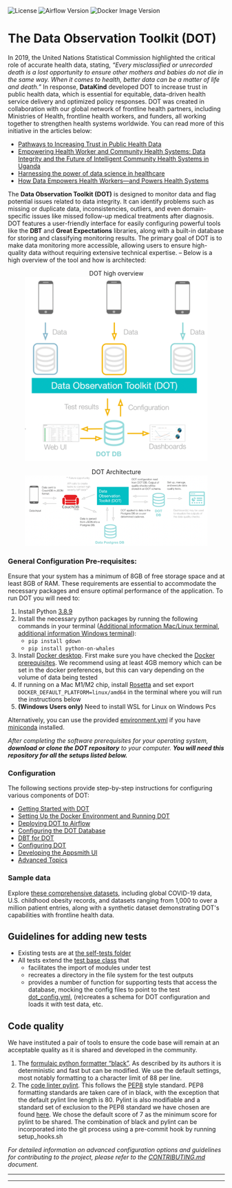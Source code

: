 ![License](https://img.shields.io/badge/License-MIT-blue.svg)   ![Airflow Version](https://img.shields.io/badge/Airflow-2.2.4-blue)  ![Docker Image Version](https://img.shields.io/docker/v/apache/airflow/latest)  


# The Data Observation Toolkit (DOT)
In 2019, the United Nations Statistical Commission highlighted the critical role of accurate health data, stating, _“Every misclassified or unrecorded death is a lost opportunity to ensure other mothers and babies do not die in the same way. When it comes to health, better data can be a matter of life and death.”_ In response, **DataKind** developed DOT to increase trust in public health data, which is essential for equitable, data-driven health service delivery and optimized policy responses. DOT was created in collaboration with our global network of frontline health partners, including Ministries of Health, frontline health workers, and funders, all working together to strengthen health systems worldwide.
You can read more of this initiative in the articles below:
  -	[Pathways to Increasing Trust in Public Health Data](https://chance.amstat.org/2021/09/pathways/ "Pathways to Increasing Trust in Public Health Data")
  -	[Empowering Health Worker and Community Health Systems: Data Integrity and the Future of Intelligent Community Health Systems in Uganda](https://www.datakind.org/blog/empowering-health-workers-and-community-health-systems "Empowering Health Worker and Community Health Systems: Data Integrity and the Future of Intelligent Community Health Systems in Uganda")
  -	[Harnessing the power of data science in healthcare](https://anchor.fm/medxtekafrica/episodes/Ep19---Harnessing-the-power-of-data-science-in-healthcare-e1iijkm "Harnessing the power of data science in healthcare")
  -	[How Data Empowers Health Workers—and Powers Health Systems](https://chwi.jnj.com/news-insights/how-data-empowers-health-workers-and-powers-health-systems "How Data Empowers Health Workers—and Powers Health Systems")

The **Data Observation Toolkit (DOT)** is designed to monitor data and flag potential issues related to data integrity. It can identify problems such as missing or duplicate data, inconsistencies, outliers, and even domain-specific issues like missed follow-up medical treatments after diagnosis. DOT features a user-friendly interface for easily configuring powerful tools like the **DBT** and **Great Expectations** libraries, along with a built-in database for storing and classifying monitoring results.
The primary goal of DOT is to make data monitoring more accessible, allowing users to ensure high-quality data without requiring extensive technical expertise. – Below is a high overview of the tool and how is architected:
 <figure style="text-align:center;">
   <figcaption> DOT high overview </figcaption>
   <img src="https://github.com/wvelebanks/Data-Observation-Toolkit/blob/a1a25e1643c28113b50a75989a1fdaca1f3d1b19/images/dot1.png" alt=" dot_overview " />
</figure>

<figure style="text-align:center;">
   <figcaption>DOT Architecture</figcaption>
   <img src="https://github.com/wvelebanks/Data-Observation-Toolkit/blob/e650c78dc73b3842766d87d74f56701adb4019ff/images/dot_architecture.png" alt="dot_acrh" />
</figure>

### General Configuration Pre-requisites:
Ensure that your system has a minimum of 8GB of free storage space and at least 8GB of RAM. These requirements are essential to accommodate the necessary packages and ensure optimal performance of the application. To run DOT you will need to:

1.	Install Python [3.8.9](https://www.python.org/downloads/release/python-389/)  
2.	Install the necessary python packages by running the following commands in your terminal ([Additional information Mac/Linux terminal](https://support.apple.com/guide/terminal/open-or-quit-terminal-apd5265185d-f365-44cb-8b09-71a064a42125/mac#:~:text=On%20your%20Mac%2C%20do%20one,%2C%20then%20double%2Dclick%20Terminal.), [additional information Windows terminal](https://learn.microsoft.com/en-us/windows/terminal/)):
     - `pip install gdown`
     - `pip install python-on-whales`
3.	Install [Docker desktop](https://www.docker.com/products/docker-desktop/). First make sure you have checked the [Docker prerequisites](https://github.com/datakind/medic_data_integrity/tree/main/docker#pre-requisites). We recommend using at least 4GB memory which can be set in the docker preferences, but this can vary depending on the volume of data being tested
4.	If running on a Mac M1/M2 chip, install [Rosetta](https://support.apple.com/en-us/HT211861) and set export ```DOCKER_DEFAULT_PLATFORM=linux/amd64``` in the terminal where you will run the instructions below
5.	**(Windows Users only)** Need to install WSL for Linux on Windows Pcs

Alternatively, you can use the provided  [environment.yml](./environment.yml) if you have [miniconda](https://docs.conda.io/en/latest/miniconda.html)  installed.

_After completing the software prerequisites for your operating system, **download or clone the DOT repository** to your computer. **You will need this repository for all the setups listed below.**_

 ### Configuration
The following sections provide step-by-step instructions for configuring various components of DOT:
-	[Getting Started with DOT](https://github.com/wvelebanks/Data-Observation-Toolkit/blob/07a44ca01526679912a04e0f20bb6364134cdaf7/documentation_DOT/gettingstartedDOT.md)
-	[Setting Up the Docker Environment and Running DOT](https://github.com/wvelebanks/Data-Observation-Toolkit/blob/e95231bdaf4c8410633b298ac246173b061dbe52/documentation_DOT/setuandrunDOTonDocker.md)
-	[Deploying DOT to Airflow](https://github.com/wvelebanks/Data-Observation-Toolkit/blob/72a3bb7a36fbfc69b621180fd52034dc99d1ee86/documentation_DOT/airflowdeployment.md)
- [Configuring the DOT Database](https://github.com/wvelebanks/Data-Observation-Toolkit/blob/b70d3e044858387443698354b0c4253a6b618b17/documentation_DOT/configuringDOTdb.md)
- [DBT for DOT](https://github.com/wvelebanks/Data-Observation-Toolkit/blob/3c59ddd5c284bc07dc8428e039655827cb736ad5/documentation_DOT/DBTforDOT.md)
- [Configuring DOT](https://github.com/wvelebanks/Data-Observation-Toolkit/blob/a22c4858caf890bd3fbb4a6d98e9aa12c38cbd4e/documentation_DOT/configuringDOT.md)
-	[Developing the Appsmith UI](https://github.com/wvelebanks/Data-Observation-Toolkit/blob/d9845f8228bb147af7f28f7a300a68012e9b51ed/documentation_DOT/developingappsmith.md)
-	[Advanced Topics](https://github.com/wvelebanks/Data-Observation-Toolkit/blob/cb6796d15e46c209e8d08b0d3984bfb6cb9d262d/documentation_DOT/AdavanceTopics.md#adding-more-projects-to-airflow)


### Sample data
Explore [these comprehensive datasets](https://drive.google.com/drive/folders/12tyTqYNNNpDZxQKMQqv7FVOCq18LCurQ?usp=sharing), including global COVID-19 data, U.S. childhood obesity records, and datasets ranging from 1,000 to over a million patient entries, along with a synthetic dataset demonstrating DOT's capabilities with frontline health data.

## Guidelines for adding new tests
*	Existing tests are at [the self-tests folder](dot/self_tests/unit)
*	All tests extend the [test base class](dot/self_tests/unit/base_self_test_class.py) that
    -	facilitates the import of modules under test
    -	recreates a directory in the file system for the test outputs
    -	provides a number of function for supporting tests that access the database, mocking the config files to point to the test [dot_config.yml](https://github.com/datakind/Data-Observation-Toolkit/blob/9c28925298e4b4a03e75a3b093d26efe13d8c3be/dot/config/example/dot_config.yml), (re)creates a schema for DOT configuration and loads it with test data, etc.

## Code quality
We have instituted a pair of tools to ensure the code base will remain at an acceptable quality as it is shared and developed in the community.
1.	The [formulaic python formatter “black”](https://pypi.org/project/black/). As described by its authors it is deterministic and fast but can be modified. We use the default settings, most notably formatting to a character limit of 88 per line.
2.	The [code linter pylint](https://pylint.org/). This follows the [PEP8](https://peps.python.org/pep-0008/) style standard. PEP8 formatting standards are taken care of in black, with the exception that the default pylint line length is 80. Pylint is also modifiable and a standard set of exclusion to the PEP8 standard we have chosen are found [here](https://github.com/datakind/medic_data_integrity/blob/main/.pylintrc). We chose the default score of 7 as the minimum score for pylint to be shared.
The combination of black and pylint can be incorporated into the git process using a pre-commit hook by running setup_hooks.sh


_For detailed information on advanced configuration options and guidelines for contributing to the project, please refer to the [CONTRIBUTING.md](./CONTRIBUTING.md) document._

----
----